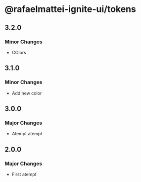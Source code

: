 # @rafaelmattei-ignite-ui/tokens

## 3.2.0

### Minor Changes

- COlors

## 3.1.0

### Minor Changes

- Add new color

## 3.0.0

### Major Changes

- Atempt atempt

## 2.0.0

### Major Changes

- First atempt
